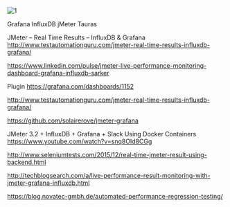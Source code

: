 

![1](http://fbrnc.net/images/1/2/4/1/6/124165079b019ed1a96340a4e82a9522fe0cfb3e-01cloudwatch.png)

Grafana
InfluxDB 
jMeter
Tauras


JMeter – Real Time Results – InfluxDB & Grafana
http://www.testautomationguru.com/jmeter-real-time-results-influxdb-grafana/

https://www.linkedin.com/pulse/jmeter-live-performance-monitoring-dashboard-grafana-influxdb-sarker

Plugin
https://grafana.com/dashboards/1152


http://www.testautomationguru.com/jmeter-real-time-results-influxdb-grafana/

https://github.com/solairerove/jmeter-grafana


JMeter 3.2 + InfluxDB + Grafana + Slack Using Docker Containers
https://www.youtube.com/watch?v=snq8OId8CGg


http://www.seleniumtests.com/2015/12/real-time-jmeter-result-using-backend.html


http://techblogsearch.com/a/live-performance-result-monitoring-with-jmeter-grafana-influxdb.html

https://blog.novatec-gmbh.de/automated-performance-regression-testing/

